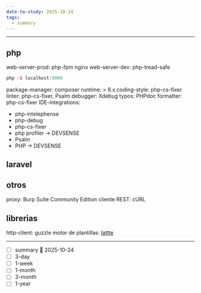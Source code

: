 ```yaml
---
date-to-study: 2025-10-24
tags:
  - summary
---
```

---
## php
web-server-prod: php-fpm nginx
web-server-dev: php-tread-safe
```php
php -S localhost:8000
```
package-manager: composer
runtime: > 8.x
coding-style: php-cs-fixer
linter: php-cs-fixer, Psalm
debugger: Xdebug
typos: PHPdoc
formatter: php-cs-fixer
IDE-integrations:
- php-intelephense
- php-debug
- php-cs-fixer
- php profiler -> DEVSENSE
- Psalm
- PHP -> DEVSENSE



## laravel

## otros

proxy: Burp Suite Community Edition
cliente REST: cURL
## librerias
http-client: guzzle
motor de plantillas: [lattte](https://latte.nette.org/es/#)

---
- [ ] summary  📅 2025-10-24
- [ ] 3-day 
- [ ] 1-week 
- [ ] 1-month 
- [ ] 3-month 
- [ ] 1-year 